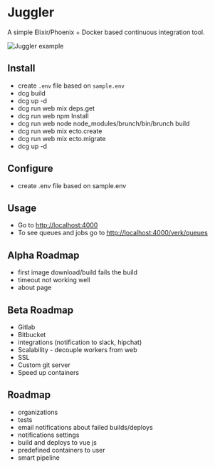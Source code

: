 # Juggler
A simple Elixir/Phoenix + Docker based continuous integration tool.

![Juggler example](http://s.pictub.club/2017/03/06/slLW55.png)

## Install
- create `.env` file based on `sample.env`
- dcg build
- dcg up -d
- dcg run web mix deps.get
- dcg run web npm Install
- dcg run web node node_modules/brunch/bin/brunch build
- dcg run web mix ecto.create
- dcg run web mix ecto.migrate
- dcg up -d

## Configure
- create .env file based on sample.env

## Usage
- Go to [http://localhost:4000](http://localhost:4000)
- To see queues and jobs go to [http://localhost:4000/verk/queues](http://localhost:4000/verk/queues)

## Alpha Roadmap
- first image download/build fails the build
- timeout not working well
- about page

## Beta Roadmap
- Gitlab
- Bitbucket
- integrations (notification to slack, hipchat)
- Scalability - decouple workers from web
- SSL
- Custom git server
- Speed up containers

## Roadmap
- organizations
- tests
- email notifications about failed builds/deploys
- notifications settings
- build and deploys to vue js
- predefined containers to user
- smart pipeline
